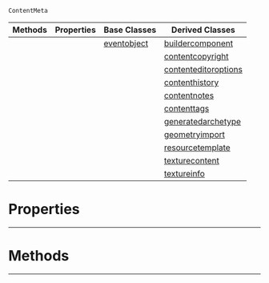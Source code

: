  `ContentMeta`

|Methods|Properties|Base Classes|Derived Classes|
|---|---|---|---|
| | |[eventobject](https://github.com/dragonCASTjosh/PlasmaDocs/blob/master/code_reference/class_reference/eventobject.markdown)|[buildercomponent](https://github.com/dragonCASTjosh/PlasmaDocs/blob/master/code_reference/class_reference/buildercomponent.markdown)|
| | | |[contentcopyright](https://github.com/dragonCASTjosh/PlasmaDocs/blob/master/code_reference/class_reference/contentcopyright.markdown)|
| | | |[contenteditoroptions](https://github.com/dragonCASTjosh/PlasmaDocs/blob/master/code_reference/class_reference/contenteditoroptions.markdown)|
| | | |[contenthistory](https://github.com/dragonCASTjosh/PlasmaDocs/blob/master/code_reference/class_reference/contenthistory.markdown)|
| | | |[contentnotes](https://github.com/dragonCASTjosh/PlasmaDocs/blob/master/code_reference/class_reference/contentnotes.markdown)|
| | | |[contenttags](https://github.com/dragonCASTjosh/PlasmaDocs/blob/master/code_reference/class_reference/contenttags.markdown)|
| | | |[generatedarchetype](https://github.com/dragonCASTjosh/PlasmaDocs/blob/master/code_reference/class_reference/generatedarchetype.markdown)|
| | | |[geometryimport](https://github.com/dragonCASTjosh/PlasmaDocs/blob/master/code_reference/class_reference/geometryimport.markdown)|
| | | |[resourcetemplate](https://github.com/dragonCASTjosh/PlasmaDocs/blob/master/code_reference/class_reference/resourcetemplate.markdown)|
| | | |[texturecontent](https://github.com/dragonCASTjosh/PlasmaDocs/blob/master/code_reference/class_reference/texturecontent.markdown)|
| | | |[textureinfo](https://github.com/dragonCASTjosh/PlasmaDocs/blob/master/code_reference/class_reference/textureinfo.markdown)|


 #  Properties


---  
 #  Methods


---  
 

 